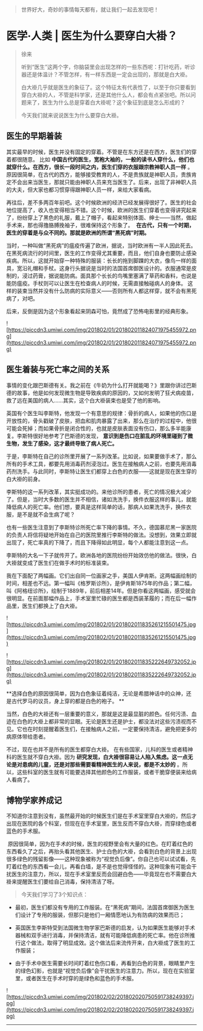 > 世界好大，奇妙的事情每天都有，就让我们一起去发现吧！

# 医学·人类 | 医生为什么要穿白大褂？

> 徐来
> 
> 听到“医生”这两个字，你脑袋里会出现怎样的一些东西呢：打针吃药，听诊器还是体温计？不管怎样，有一样东西是一定会出现的，那就是白大褂。
> 
> 白大褂几乎就是医生的象征了。这个特征太有代表性了，以至于你只要看到穿白大褂的人，不管是科学家，还是其他什么人，都会有点紧张吧。所以问题来了，医生为什么总是穿着白大褂呢？这个象征到底是怎么形成的？
> 
> 今天我们就来说说医生为什么要穿白大褂。

## 医生的早期着装

其实最早的时候，医生并没有固定的穿着。不管是在东方还是在西方，医生们的穿着都很随意。 比如 **中国古代的医生，宽袍大袖的，一般的读书人穿什么，他们也就穿什么。在西方，很长一段时间之内，医生们穿的衣服跟宗教神职人员一样** 。原因很简单，在古代的西方，能够接受教育的人，不是贵族就是神职人员，贵族肯定不会出来当医生，那就只能由神职人员来充当医生了。后来，出现了非神职人员的大夫，但大家也都习惯穿得跟神职人员一样，来给大家看病。 

再往后，差不多两百年前吧。这个时候欧洲的经济已经发展得很好了。医生的社会地位提高了，收入也变得相当不错。这个时候，欧洲的医生们穿着也变得讲究起来了，纷纷穿上了黑色的礼服，戴上了帽子，看起来特别体面、绅士——当然，做起手术来，那也得撸胳膊挽袖子，很难保持这个形象了。  **在古代，只有一个时期，医生的穿着是与众不同的。那就是欧洲的所谓“黑死病”时期。**

当时，一种叫做“黑死病”的瘟疫传遍了欧洲，据说，当时欧洲有一半人因此死去。在黑死病流行的时间里，医生的工作变得尤其重要，而且，他们自身也要防止感染疾病。所以，这就开始穿一种特殊的服装：长长的拖到脚踝的大衣，像鸟一样的面具，宽沿礼帽和手杖。这身行头据说是当时的法国首席御医设计的。衣服通常是皮制的，浸过药膏，据说能防病。面具那个长长的鸟嘴里塞满了草药和香料，也说是能防瘟疫。手杖则可以让医生在检查病人的时候，无需直接触碰病人的身体。 这样的装束当然并没有什么防病的实际意义——否则所有人都这样穿，就不会有黑死病了，对吧。

后来，反倒是因为这个形象看起来阴森可怕，竟然成了恐怖电影里的经典形象。 

![https://piccdn3.umiwi.com/img/201802/01/201802011824071975455972.png](https://piccdn3.umiwi.com/img/201802/01/201802011824071975455972.png)

## 医生着装与死亡率之间的关系

事情的变化跟巴斯德有关。我之前在《牛奶为什么打开就能喝？》里跟你讲过巴斯德的故事，他是如何发现微生物是导致疾病的原因的，又如何发明了狂犬病疫苗，救了远在美国的病人……其实，这个白大褂装束也是受了他的影响。

英国有个医生叫李斯特，他发现一个有意思的规律：骨折的病人，如果他的伤口是开放性的，骨头戳破了皮肤，把血和肌肉暴露了出来，那么在治疗的过程中，他很可能会死掉；而如果骨折是闭合性的，也就是皮肤表面没有伤口，那么多半能康复。李斯特很好地参考了巴斯德的发现， **意识到是伤口在脏乱的环境里碰到了微生物，发生了感染，这才最终导致了病人死亡。**

于是，李斯特在自己的诊所里开展了一系列改革。比如说，如果要做手术了，那么所有的手术工具，都要先用消毒药剂浸泡过。医生在接触病人之前，也要先用消毒药剂洗手。与此同时，李斯特让医生们都穿上白色的衣服——这就是现在医生穿的白大褂的前身。

李斯特的这一系列改革，其实挺成功的。来他诊所的患者，死亡的情况极大减少了。但是，当时大多数的医生并不相信，诸如洗洗手，换件衣服这样的事儿，就能降低病人的死亡率。他们想，要真是这样简单的话，那病人如果洗洗手，换件衣服，是不是就不会生病了呢？

也有一些医生注意到了李斯特诊所死亡率下降的事情。不久，德国慕尼黑一家医院的负责人将信将疑地开始在自己的医院里推行李斯特的做法。没想到，效果立即就出现了，死亡率真的下降了，而且下降得如此明显，每个人都能注意到这一点。

李斯特的大名一下子就传开了。欧洲各地的医院纷纷开始效仿他的做法。很快，白大褂就变成了医生们在做手术时的标准装束。

我在下面配了两幅画。它们出自同一位画家之手，美国人伊肯斯。这两幅画绘制的时间，相差也不远。第一幅叫《格罗斯诊所》，是伊肯斯1875年的作品；第二幅，叫《阿格纽诊所》，绘制于1889年，前后相差14年。但是你看这两幅画，感受就会很明显。在前面那幅作品上，手术室里忙碌的医生都是西装革履的；而在后一幅作品里，医生们都换上了白大褂。

![https://piccdn3.umiwi.com/img/201802/01/201802011835261215501475.jpg](https://piccdn3.umiwi.com/img/201802/01/201802011835261215501475.jpg)

![https://piccdn3.umiwi.com/img/201802/01/201802011835222649732052.jpg](https://piccdn3.umiwi.com/img/201802/01/201802011835222649732052.jpg)

 **选择白色的原因很简单，因为白色象征着纯洁，无论是希腊神话中的众神，还是古代罗马的议员，身上穿的都是白色的袍子。 **

当然，白色的大褂还有一层重要的意义，那就是这是最显脏的颜色。任何污渍、血迹在白色的大褂上都非常的显眼。无论是医生还是护士，都没法对这些污渍视而不见。它也在时刻提醒着医生们，在接触病人之前，一定要保持清洁，避免把更多的病原体带给患者。 

不过，现在也并不是所有的医生都穿白大褂。 在有些国家，儿科的医生或者精神科的医生就不穿白大褂。因为 **研究发现，白大褂很容易让人陷入焦虑。这一点无论是对患病的儿童，还是对那些需要看精神医生的人来说，都是不太妙的** 。所以，这些科室的医生就有可能要选择其他颜色的工作服装，或者干脆穿便装来给病人看病了。 

## 博物学家养成记

不知道你注意到没有，虽然最开始的时候医生们是在手术室里穿白大褂的，然后才出现在医院的各个科室，但现在在手术室里，医生反而不穿白大褂，而穿绿色或者蓝色的手术服。

 原因很简单，因为在手术的时候，医生的视野里会有大量的红色。在盯着红色的东西看久了之后，再抬头看其他医生、护士白色的大褂，会看到白色的背景上出现很多绿色的残留影像——这种现象被称为“视觉负后像”。你自己也可以试试看，先盯着红色的东西看一会儿，再看白墙，是不是也觉得怪怪的。这种现象有可能会干扰医生的注意力，所以，现在手术室里反而会回避白色——毕竟现在也不需要白大褂来提醒医生们要给自己消毒，保持清洁了呀。 

> 今天我们学习了3个知识点：

* 最初，医生们都没有专用的工作服装。在“黑死病”期间，法国首席御医为医生们设计了专用的服装，但那只是他们一厢情愿地认为有防病的效果而已；

* 英国医生李斯特受到法国微生物学家巴斯德的启发，认为如果医生能够对手术器械和双手进行消毒，并保持清洁，就有可能降低病患的死亡率。他在诊所推行这个做法，取得了明显成效。这个做法后来流传开来，白大褂成了医生的工作服装；

* 由于手术中医生需要长时间盯着红色伤口看，再看到白色的背景，眼睛里产生的绿色幻影，也就是“视觉负后像”会干扰医生的注意力。所以，现在在实验室里，或者医生在手术时穿的是绿色和蓝色的手术服。

![https://piccdn3.umiwi.com/img/201802/02/201802020750591738249397.jpg](https://piccdn3.umiwi.com/img/201802/02/201802020750591738249397.jpg)

---
